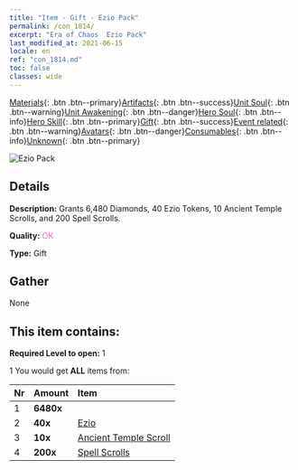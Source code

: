 ```yaml
---
title: "Item - Gift - Ezio Pack"
permalink: /con_1814/
excerpt: "Era of Chaos  Ezio Pack"
last_modified_at: 2021-06-15
locale: en
ref: "con_1814.md"
toc: false
classes: wide
---
```

 [Materials](/Items/){: .btn .btn--primary}[Artifacts](/Items/Artifacts/){: .btn .btn--success}[Unit Soul](/Items/UnitSoul/){: .btn .btn--warning}[Unit Awakening](/Items/UnitAwakening/){: .btn .btn--danger}[Hero Soul](/Items/HeroSoul/){: .btn .btn--info}[Hero Skill](/Items/HeroSkill/){: .btn .btn--primary}[Gift](/Items/Gift/){: .btn .btn--success}[Event related](/Items/Events/){: .btn .btn--warning}[Avatars](/Items/Avatars/){: .btn .btn--danger}[Consumables](/Items/Consumables/){: .btn .btn--info}[Unknown](/Items/Unknown/){: .btn .btn--primary}

 ![Ezio Pack](/images/t/i_907435.png)

## Details
 **Description:** Grants 6,480 Diamonds, 40 Ezio Tokens, 10 Ancient Temple Scrolls, and 200 Spell Scrolls.

 **Quality:** <span style="color: #DA70D6">OK</span>

 **Type:** Gift

## Gather

  None

## This item contains:

 **Required Level to open:** 1

 1 You would get **ALL** items  from:

  | Nr | Amount |     Item    |
  |:---|:-------|:------------|
  | 1 |  **6480x** | <i class="fas fa-gem"/> |  | 
  | 2 |  **40x** | [Ezio](/Items/her_398/) |  | 
  | 3 |  **10x** | [Ancient Temple Scroll](/Items/con_697/) |  | 
  | 4 |  **200x** | [Spell Scrolls](/Items/con_694/) |  | 
